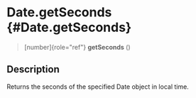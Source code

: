 Date.getSeconds {#Date.getSeconds}
===============

> [number]{role="ref"} **getSeconds** ()

Description
-----------

Returns the seconds of the specified Date object in local time.
